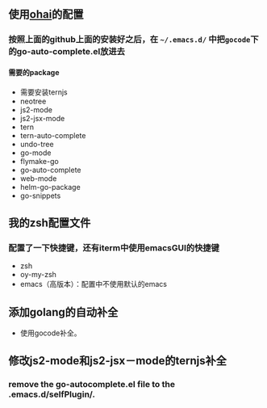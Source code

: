 ## 使用[ohai](https://github.com/bodil/ohai-emacs)的配置

### 按照上面的github上面的安装好之后，在 ```~/.emacs.d/``` 中把```gocode```下的go-auto-complete.el放进去

#### 需要的package
* 需要安装ternjs
* neotree
* js2-mode
* js2-jsx-mode
* tern
* tern-auto-complete
* undo-tree
* go-mode
* flymake-go
* go-auto-complete
* web-mode
* helm-go-package
* go-snippets

## 我的zsh配置文件
### 配置了一下快捷键，还有iterm中使用emacsGUI的快捷键
* zsh
* oy-my-zsh
* emacs（高版本）：配置中不使用默认的emacs

## 添加golang的自动补全
* 使用gocode补全。

## 修改js2-mode和js2-jsx－mode的ternjs补全

### remove the go-autocomplete.el file to the .emacs.d/selfPlugin/. 

